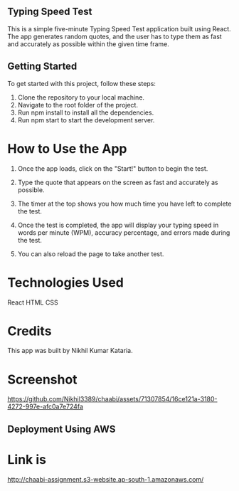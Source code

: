 ## Typing Speed Test

This is a simple five-minute Typing Speed Test application built using React. The app generates random quotes, and the user has to type them as fast and accurately as possible within the given time frame.

## Getting Started

To get started with this project, follow these steps:

1. Clone the repository to your local machine.
2. Navigate to the root folder of the project.
3. Run npm install to install all the dependencies.
4. Run npm start to start the development server.

# How to Use the App

1. Once the app loads, click on the "Start!" button to begin the test.

2. Type the quote that appears on the screen as fast and accurately as possible.
3. The timer at the top shows you how much time you have left to complete the test.
4. Once the test is completed, the app will display your typing speed in words per minute (WPM), accuracy percentage, and errors made during the test.
5. You can also reload the page to take another test.

# Technologies Used

React
HTML
CSS

# Credits

This app was built by Nikhil Kumar Kataria.

# Screenshot

https://github.com/Nikhil3389/chaabi/assets/71307854/16ce121a-3180-4272-997e-afc0a7e724fa


## Deployment Using AWS
# Link is
http://chaabi-assignment.s3-website.ap-south-1.amazonaws.com/

